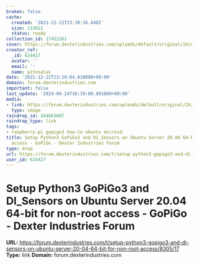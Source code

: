 ```yaml
---
broken: false
cache:
  created: '2021-12-22T23:30:36.648Z'
  size: 133012
  status: ready
collection_id: 17452361
cover: https://forum.dexterindustries.com/uploads/default/original/2X/e/e77160505aa78e91357d478991f53372b4254502.jpeg
creator_ref:
  _id: 624427
  avatar: ''
  email: ''
  name: pitosalas
date: '2021-12-22T23:29:04.810000+00:00'
domain: forum.dexterindustries.com
important: false
last_update: '2024-06-24T16:39:00.801000+00:00'
media:
- link: https://forum.dexterindustries.com/uploads/default/original/2X/e/e77160505aa78e91357d478991f53372b4254502.jpeg
  type: image
raindrop_id: 344663887
raindrop_type: link
tags:
- raspberry-pi gopigo3 how-to ubuntu microsd
title: Setup Python3 GoPiGo3 and DI_Sensors on Ubuntu Server 20.04 64-bit for non-root
  access - GoPiGo - Dexter Industries Forum
type: drop
url: https://forum.dexterindustries.com/t/setup-python3-gopigo3-and-di-sensors-on-ubuntu-server-20-04-64-bit-for-non-root-access/8305/17
user_id: 624427
---
```


# Setup Python3 GoPiGo3 and DI_Sensors on Ubuntu Server 20.04 64-bit for non-root access - GoPiGo - Dexter Industries Forum

**URL:** https://forum.dexterindustries.com/t/setup-python3-gopigo3-and-di-sensors-on-ubuntu-server-20-04-64-bit-for-non-root-access/8305/17
**Type:** link
**Domain:** forum.dexterindustries.com
